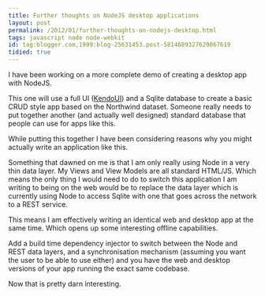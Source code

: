 ```yaml
---
title: Further thoughts on NodeJS desktop applications
layout: post
permalink: /2012/01/further-thoughts-on-nodejs-desktop.html
tags: javascript node node-webkit
id: tag:blogger.com,1999:blog-25631453.post-5814689327629067619
tidied: true
---
```


I have been working on a more complete demo of creating a desktop app with NodeJS.  
 
This one will use a full UI ([KendoUI](http://www.kendoui.com/)) and a Sqlite database to create a basic CRUD style app based on the Northwind dataset. Someone really needs to put together another (and actually well designed) standard database that people can use for apps like this.  
 
While putting this together I have been considering reasons why you might actually write an application like this.  
 
Something that dawned on me is that I am only really using Node in a very thin data layer. My Views and View Models are all standard HTML/JS. Which means the only thing I would need to do to switch this application I am writing to being on the web would be to replace the data layer which is currently using Node to access Sqlite with one that goes across the network to a REST service.  
 
This means I am effectively writing an identical web and desktop app at the same time. Which opens up some interesting offline capabilities.

Add a build time dependency injector to switch between the Node and REST data layers, and a synchronisation mechanism (assuming you want the user to be able to use either) and you have the web and desktop versions of your app running the exact same codebase.  
 
Now that is pretty darn interesting.  
  
